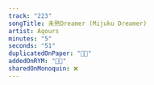 ```yaml
---
track: "223"
songTitle: 未熟Dreamer (Mijuku Dreamer)
artist: Aqours
minutes: "5"
seconds: "51"
duplicatedOnPaper: "👍🏻"
addedOnRYM: "👍🏻"
sharedOnMonoquin: ❌
---
```

